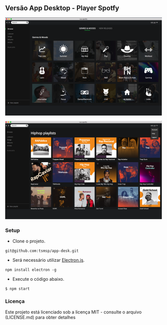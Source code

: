 
## Versão App Desktop - Player Spotfy

![Musi Player](https://github.com/tsmsp/app-desk/blob/master/assets/screenshots/tela1.png)

![Musi Player](https://github.com/tsmsp/app-desk/blob/master/assets/screenshots/tela3.png)


### Setup

- Clone o projeto.

```shell
git@github.com:tsmsp/app-desk.git
```

- Será necessário utilizar [Electron.js](https://www.electronjs.org/).

```shell
npm install electron -g
```

- Execute o código abaixo.

```shell
$ npm start
```

### Licença

Este projeto está licenciado sob a licença MIT - consulte o arquivo (LICENSE.md) para obter detalhes
